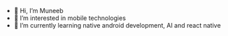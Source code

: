 - 👋 Hi, I’m Muneeb
- 👀 I’m interested in mobile technologies
- 🌱 I’m currently learning native android development, AI and react native 
  
  

<!---
muneeb-dev6/muneeb-dev6 is a ✨ special ✨ repository because its `README.md` (this file) appears on your GitHub profile.
You can click the Preview link to take a look at your changes.
--->
